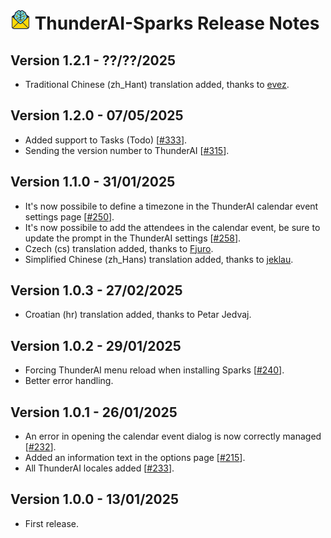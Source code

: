# ![ThunderAI-Sparks icon](images/icon-32px.png "ThunderAI-Sparks") ThunderAI-Sparks Release Notes





<h2>Version 1.2.1 - ??/??/2025</h2>
        <ul>
          <li>Traditional Chinese (zh_Hant) translation added, thanks to <a href="https://github.com/evez">evez</a>.</li>
        </ul>
<h2>Version 1.2.0 - 07/05/2025</h2>
        <ul>
          <li>Added support to Tasks (Todo) [<a href="https://github.com/micz/ThunderAI/issues/333">#333</a>].</li>
          <li>Sending the version number to ThunderAI [<a href="https://github.com/micz/ThunderAI/issues/315">#315</a>].</li>
        </ul>
<h2>Version 1.1.0 - 31/01/2025</h2>
        <ul>
          <li>It's now possibile to define a timezone in the ThunderAI calendar event settings page [<a href="https://github.com/micz/ThunderAI/issues/250">#250</a>].</li>
          <li>It's now possibile to add the attendees in the calendar event, be sure to update the prompt in the ThunderAI settings [<a href="https://github.com/micz/ThunderAI/issues/258">#258</a>].</li>
          <li>Czech (cs) translation added, thanks to <a href="https://hosted.weblate.org/user/Fjuro/">Fjuro</a>.</li>
          <li>Simplified Chinese (zh_Hans) translation added, thanks to <a href="https://github.com/jeklau">jeklau</a>.</li>
        </ul>
<h2>Version 1.0.3 - 27/02/2025</h2>
        <ul>
          <li>Croatian (hr) translation added, thanks to Petar Jedvaj.</li>
        </ul>
<h2>Version 1.0.2 - 29/01/2025</h2>
        <ul>
          <li>Forcing ThunderAI menu reload when installing Sparks [<a href="https://github.com/micz/ThunderAI/issues/240">#240</a>].</li>
          <li>Better error handling.</li>
        </ul>
<h2>Version 1.0.1 - 26/01/2025</h2>
        <ul>
          <li>An error in opening the calendar event dialog is now correctly managed [<a href="https://github.com/micz/ThunderAI/issues/232">#232</a>].</li>
          <li>Added an information text in the options page [<a href="https://github.com/micz/ThunderAI/issues/215">#215</a>].</li>
          <li>All ThunderAI locales added [<a href="https://github.com/micz/ThunderAI/issues/233">#233</a>].</li>
        </ul>
<h2>Version 1.0.0 - 13/01/2025</h2>
<ul>
  <li>First release.</li>
</ul>